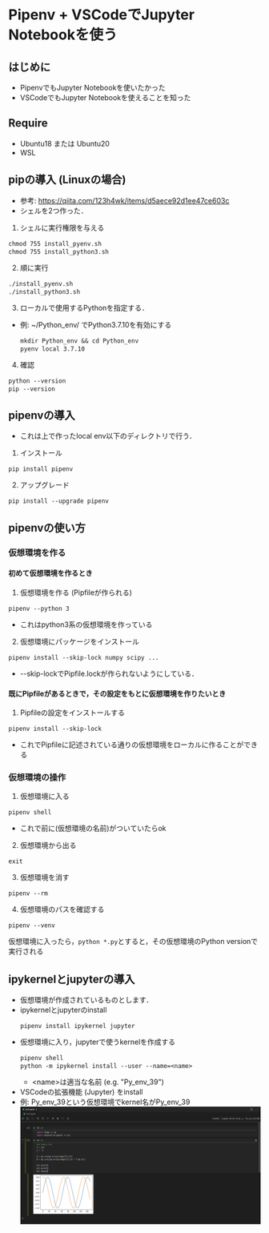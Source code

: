 # Pipenv + VSCodeでJupyter Notebookを使う
## はじめに
- PipenvでもJupyter Notebookを使いたかった
- VSCodeでもJupyter Notebookを使えることを知った
## Require
- Ubuntu18 または Ubuntu20
- WSL
## pipの導入 (Linuxの場合)
- 参考: https://qiita.com/123h4wk/items/d5aece92d1ee47ce603c
- シェルを2つ作った．
1. シェルに実行権限を与える
  ```
  chmod 755 install_pyenv.sh
  chmod 755 install_python3.sh
  ```
2. 順に実行
  ```
  ./install_pyenv.sh
  ./install_python3.sh
  ```
3. ローカルで使用するPythonを指定する．
  - 例: ~/Python_env/ でPython3.7.10を有効にする
    ```
    mkdir Python_env && cd Python_env
    pyenv local 3.7.10
    ```
4. 確認
  ```
  python --version
  pip --version
  ```
## pipenvの導入
- これは上で作ったlocal env以下のディレクトリで行う．
1. インストール
  ```
  pip install pipenv
  ```
2. アップグレード
  ```
  pip install --upgrade pipenv
  ```

## pipenvの使い方
### 仮想環境を作る
#### 初めて仮想環境を作るとき
1. 仮想環境を作る (Pipfileが作られる)
  ```
  pipenv --python 3
  ```
  - これはpython3系の仮想環境を作っている
2. 仮想環境にパッケージをインストール
  ```
  pipenv install --skip-lock numpy scipy ...
  ```
  - --skip-lockでPipfile.lockが作られないようにしている．
#### 既にPipfileがあるときで，その設定をもとに仮想環境を作りたいとき
1. Pipfileの設定をインストールする
  ```
  pipenv install --skip-lock
  ```
  - これでPipfileに記述されている通りの仮想環境をローカルに作ることができる
### 仮想環境の操作
1. 仮想環境に入る
  ```
  pipenv shell
  ```
  - これで前に(仮想環境の名前)がついていたらok
2. 仮想環境から出る
  ```
  exit
  ```
3. 仮想環境を消す
  ```
  pipenv --rm
  ```
4. 仮想環境のパスを確認する
  ```
  pipenv --venv
  ```

仮想環境に入ったら，```python *.py```とすると，その仮想環境のPython versionで実行される
## ipykernelとjupyterの導入
- 仮想環境が作成されているものとします．
- ipykernelとjupyterのinstall
    ```
    pipenv install ipykernel jupyter
    ```
- 仮想環境に入り，jupyterで使うkernelを作成する
    ```
    pipenv shell
    python -m ipykernel install --user --name=<name>
    ```
    - \<name>は適当な名前 (e.g. "Py_env_39")
- VSCodeの拡張機能 (Jupyter) をinstall
- 例: Py_env_39という仮想環境でkernel名がPy_env_39
    ![vs_jupyter](https://raw.githubusercontent.com/SeeKT/MyKnowledge/images/vscode_jupyter/jupyter.png "VsCodeでJupyter")